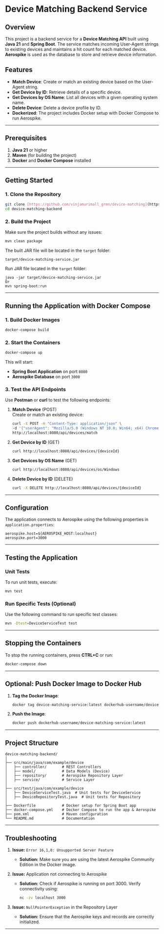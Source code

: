 
# **Device Matching Backend Service**

## **Overview**  
This project is a backend service for a **Device Matching API** built using **Java 21** and **Spring Boot**. The service matches incoming User-Agent strings to existing devices and maintains a hit count for each matched device. **Aerospike** is used as the database to store and retrieve device information.

## **Features**
- **Match Device**: Create or match an existing device based on the User-Agent string.
- **Get Device by ID**: Retrieve details of a specific device.
- **Get Devices by OS Name**: List all devices with a given operating system name.
- **Delete Device**: Delete a device profile by ID.
- **Dockerized**: The project includes Docker setup with Docker Compose to run Aerospike.

---

## **Prerequisites**
1. **Java 21** or higher  
2. **Maven** (for building the project)  
3. **Docker** and **Docker Compose** installed

---

## **Getting Started**

### **1. Clone the Repository**
```bash
git clone [https://github.com/vinjamurimall_grmn/device-matching](https://github.com/githubMallesh/device-matching.git)
cd device-matching-backend
```

### **2. Build the Project**
Make sure the project builds without any issues:
```bash
mvn clean package
```

The built JAR file will be located in the `target` folder:
```
target/device-matching-service.jar
```

Run JAR file located in the `target` folder:
```
java -jar target/device-matching-service.jar
Or
mvn spring-boot:run
```

---

## **Running the Application with Docker Compose**

### **1. Build Docker Images**
```bash
docker-compose build
```

### **2. Start the Containers**
```bash
docker-compose up
```

This will start:
- **Spring Boot Application** on port `8080`
- **Aerospike Database** on port `3000`

### **3. Test the API Endpoints**

Use **Postman** or **curl** to test the following endpoints:

1. **Match Device** (POST)  
   Create or match an existing device:
   ```bash
   curl -X POST -H "Content-Type: application/json" \
   -d '{"userAgent": "Mozilla/5.0 (Windows NT 10.0; Win64; x64) Chrome/89.0"}' \
   http://localhost:8080/api/devices/match
   ```

2. **Get Device by ID** (GET)  
   ```bash
   curl http://localhost:8080/api/devices/{deviceId}
   ```

3. **Get Devices by OS Name** (GET)  
   ```bash
   curl http://localhost:8080/api/devices/os/Windows
   ```

4. **Delete Device by ID** (DELETE)  
   ```bash
   curl -X DELETE http://localhost:8080/api/devices/{deviceId}
   ```

---

## **Configuration**

The application connects to Aerospike using the following properties in `application.properties`:

```properties
aerospike.host=${AEROSPIKE_HOST:localhost}
aerospike.port=3000
```


---

## **Testing the Application**

### **Unit Tests**
To run unit tests, execute:
```bash
mvn test
```

### **Run Specific Tests (Optional)**
Use the following command to run specific test classes:
```bash
mvn -Dtest=DeviceServiceTest test
```

---

## **Stopping the Containers**
To stop the running containers, press **CTRL+C** or run:
```bash
docker-compose down
```

---

## **Optional: Push Docker Image to Docker Hub**

1. **Tag the Docker Image**:
   ```bash
   docker tag device-matching-service:latest dockerhub-username/device-matching-service:latest
   ```

2. **Push the Image**:
   ```bash
   docker push dockerhub-username/device-matching-service:latest
   ```

---

## **Project Structure**

```
device-matching-backend/
│
├── src/main/java/com/example/device
│   ├── controller/       # REST Controllers
│   ├── model/            # Data Models (Device)
│   ├── repository/       # Aerospike Repository Layer
│   ├── service/          # Service Layer
│
├── src/test/java/com/example/device
│   ├── DeviceServiceTest.java  # Unit tests for DeviceService
│   ├── DeviceRepositoryTest.java  # Unit tests for Repository
│
├── Dockerfile            # Docker setup for Spring Boot app
├── docker-compose.yml    # Docker Compose to run the app & Aerospike
├── pom.xml               # Maven configuration
└── README.md             # Documentation
```

---

## **Troubleshooting**

1. **Issue:** `Error 16,1,0: Unsupported Server Feature`  
   - **Solution:** Make sure you are using the latest Aerospike Community Edition in the Docker image.

2. **Issue:** Application not connecting to Aerospike  
   - **Solution:** Check if Aerospike is running on port 3000. Verify connectivity using:
     ```bash
     nc -zv localhost 3000
     ```

3. **Issue:** `NullPointerException` in the Repository Layer  
   - **Solution:** Ensure that the Aerospike keys and records are correctly initialized.

---
